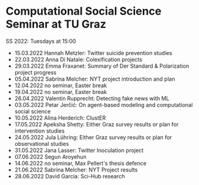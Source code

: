 # Computational Social Science Seminar at TU Graz 

SS 2022: Tuesdays at 15:00

- 15.03.2022	Hannah Metzler: Twitter suicide prevention studies
- 22.03.2022	Anna Di Natale: Colexification projects
- 29.03.2022	Emma Fraxanet: Summary of Der Standard & Polarization project progress
- 05.04.2022	Sabrina Melcher: NYT project introduction and plan
- 12.04.2022	no seminar, Easter break
- 19.04.2022	no seminar, Easter break
- 26.04.2022	Valentin Rupprecht:	Detecting fake news with ML
- 03.05.2022	Petar Jerčić:	On agent-based modeling and computational social science
- 10.05.2022	Alina Herderich:	ClustER
- 17.05.2022	Apeksha Shetty:	Either Graz survey results or plan for intervention studies
- 24.05.2022	Jula Lühring:	Either Graz survey results or plan for observational studies 
- 31.05.2022	Jana Lasser:	Twitter Inoculation project
- 07.06.2022	Segun Aroyehun	
- 14.06.2022	no seminar, Max Pellert's thesis defence
- 21.06.2022	Sabrina Melcher: NYT Project results
- 28.06.2022	David Garcia: Sci-Hub research
